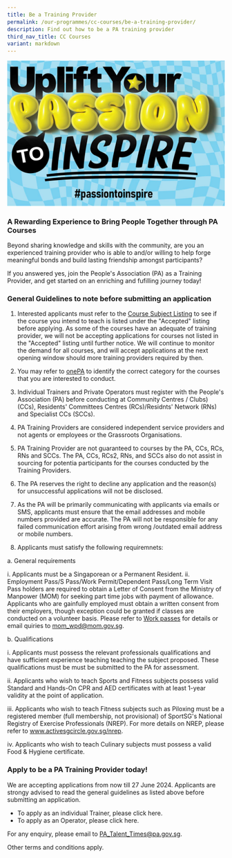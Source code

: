 ```yaml
---
title: Be a Training Provider
permalink: /our-programmes/cc-courses/be-a-training-provider/
description: Find out how to be a PA training provider
third_nav_title: CC Courses
variant: markdown
---
```

![Uplife Your PAssion to Inspire](/images/Our%20Programmes/web-banner.jpg)

### **A Rewarding Experience to  Bring People Together through PA Courses**
Beyond sharing knowledge and skills with the community, are you an experienced training provider who is able to and/or willing to help forge meaningful bonds and build lasting friendship amongst participants?

If you answered yes, join the People's Association (PA) as a Training Provider, and get started on an enriching and fufilling journey today!

### **General Guidelines to note before submitting an application**

1. Interested applicants must refer to the [Course Subject Listing](https://go.gov.sg/coursesubjectlisting-may2024) to see if the course you intend to teach is listed under the "Accepted" listing before applying.  As some of the courses have an adequate of training provider, we will not be accepting applications for courses not listed in the "Accepted" listing until further notice. We will continue to monitor the demand for all courses, and will accept applications at the next opening window should more training providers required by then.

2. You may refer to [onePA](https://www.onepa.gov.sg/) to identify the correct category for the courses that you are interested to conduct. 

3. Individual Trainers and Private Operators must register with the People's Association (PA) before conducting at Community Centres / Clubs) (CCs), Residents' Committees Centres (RCs)/Residnts' Network (RNs) and Specialist CCs (SCCs).

4. PA Training Providers are considered independent service providers and not agents or employees or the Grassroots Organisations.

5. PA Training Provider are not guaranteed to courses by the PA, CCs, RCs, RNs and SCCs.  The PA, CCs, RCs2, RNs, and SCCs also do not assist in sourcing for potentia participants for the courses conducted by the Training Providers.  

6. The PA reserves the right to decline any application and the reason(s) for unsuccessful applications will not be disclosed.
 
7.   As the PA will be primarily communicating with applicants via emails or SMS, applicants must ensure that the email addresses and mobile numbers provided are accurate.  The PA will not be responsible for any failed communication effort arising from wrong /outdated email address or mobile numbers.

8.   Applicants must satisfy the following requiremnets:

a.  General requirements

i. Applicants must be a Singaporean or a Permanent Resident.
ii. Employment Pass/S Pass/Work Permit/Dependent Pass/Long Term Visit Pass holders are required to obtain a Letter of Consent from the Ministry of Manpower (MOM) for seeking part time jobs with payment of allowance.  Applicants who are gainfully employed must obtain a written consent from their employers, though exception could be granted if classes are conducted on a volunteer basis.  Please refer to [Work passes](https://www.mom.gov.sg/passes-and-permits/) for details or email quiries to [mom_wpd@mom.gov.sg](mom_wpd@mom.gov.sg). 

b. Qualifications 

i. Applicants must possess the relevant professionals qualifications and have sufficient experience teaching teaching the subject proposed.  These qualifications must be must be submitted to the PA for assessment. 

ii. Applicants who wish to teach Sports and Fitness subjects possess valid Standard and Hands-On CPR and AED certificates  with at least 1-year validity at the point of application.

iii. Applicants who wish to teach Fitness subjects such as Piloxing must  be a registered member (full membership, not provisional) of SportSG's National Registry of Exercise Professionals (NREP).   For more details on NREP, please refer to www.activesgcircle.gov.sg/nrep.

iv. Applicants who wish to teach Culinary subjects must possess a valid Food & Hygiene certificate.
   		
### **Apply to be a PA Training Provider today!** 

We are accepting applications from now till 27 June 2024.  Applicants are strongy advised to read the general guidelines as listed above before submitting an application.

* To  apply as an individual Trainer, please click here.
* To apply as an Operator, please click here. 

For any enquiry, please email to [PA_Talent_Times@pa.gov.sg](PA_Talent_Times@pa.gov.sg).

Other terms and conditions apply. 